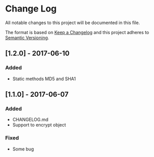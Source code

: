 # Change Log
All notable changes to this project will be documented in this file.

The format is based on [Keep a Changelog](http://keepachangelog.com/)
and this project adheres to [Semantic Versioning](http://semver.org/).

## [1.2.0] - 2017-06-10
### Added
- Static methods MD5 and SHA1 

## [1.1.0] - 2017-06-07
### Added
- CHANGELOG.md
- Support to encrypt object

### Fixed
- Some bug

